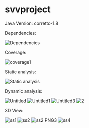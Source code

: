 # svvproject

Java Version: corretto-1.8

Dependencies:

![Dependencies](https://user-images.githubusercontent.com/62440579/144744442-281bb9d9-110d-4866-9515-fb928d120b43.png)

Coverage:

![coverage1](https://user-images.githubusercontent.com/62440579/144744450-25204926-d4d5-4bc0-8864-725a7e4365ce.png)

Static analysis:

![Static analysis](https://user-images.githubusercontent.com/62440579/144745489-9b49b889-e471-4adc-aa6a-1189a298dbeb.png)

Dynamic analysis:

![Untitled](https://user-images.githubusercontent.com/62440579/144746199-b7b5c278-f199-4e00-86d3-f1eda934294b.png)
![Untitled1](https://user-images.githubusercontent.com/62440579/144746202-c1c21dd3-fa5c-4512-a74b-c6d562a0151c.png)
![Untitled3](https://user-images.githubusercontent.com/62440579/144746206-4e9987f0-aedc-4c87-99ec-b8f135bcf9d8.png)
![2](https://user-images.githubusercontent.com/62440579/144746207-0d8badde-d495-4983-9725-b565c96a3f09.png)


3D View:

![ss1](https://user-images.githubusercontent.com/62440579/146979466-e0d587db-249c-4dae-95de-aacbd4187020.PNG)
![ss2](https://user-images.githubusercontent.com/62440579/146979468-539dadce-0e7f-40a3-b1b9-14f59c16fbf3.PNG)
![ss2 PNG3](https://user-images.githubusercontent.com/62440579/146979469-7375e944-b1ff-42fc-96c2-22fb6046b29c.PNG)
![ss4](https://user-images.githubusercontent.com/62440579/146979499-9fca0c71-44ff-4890-a410-f990a2853b27.PNG)

